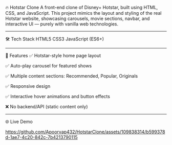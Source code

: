 🔥 Hotstar Clone
A front-end clone of Disney+ Hotstar, built using HTML, CSS, and JavaScript. This project mimics the layout and styling of the real Hotstar website, showcasing carousels, movie sections, navbar, and interactive UI — purely with vanilla web technologies.

---

🛠️ Tech Stack
HTML5
CSS3
JavaScript (ES6+)

--- 


🚀 Features
✅ Hotstar-style home page layout

✅ Auto-play carousel for featured shows

✅ Multiple content sections: Recommended, Popular, Originals

✅ Responsive design

✅ Interactive hover animations and button effects

❌ No backend/API (static content only)

---

🌐 Live Demo

https://github.com/Apoorvap432/HotstarClone/assets/109838314/b599378d-1ae7-4c20-842c-7b4213790115

